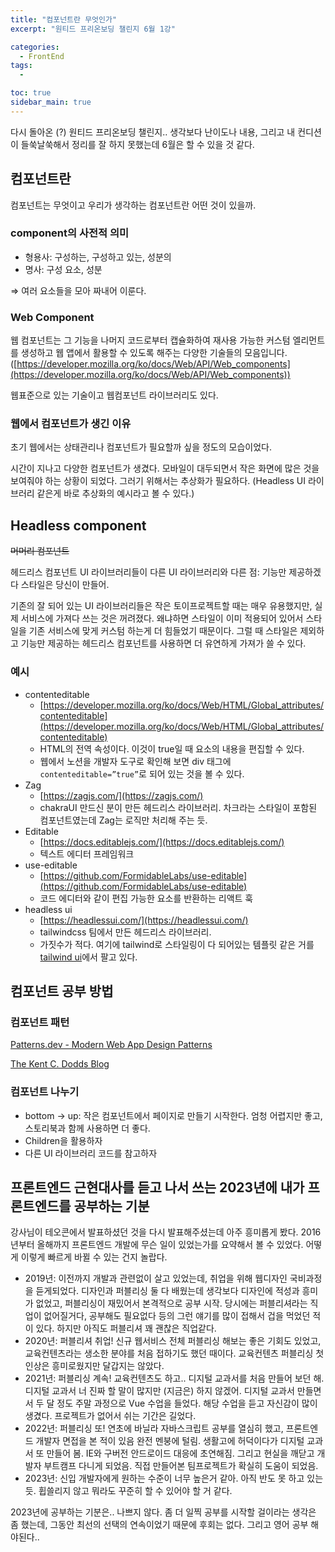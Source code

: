 ```yaml
---
title: "컴포넌트란 무엇인가"
excerpt: "원티드 프리온보딩 챌린지 6월 1강"

categories:
  - FrontEnd
tags:
  - 

toc: true
sidebar_main: true
---
```


다시 돌아온 (?) 원티드 프리온보딩 챌린지.. 생각보다 난이도나 내용, 그리고 내 컨디션이 들쑥날쑥해서 정리를 잘 하지 못했는데 6월은 할 수 있을 것 같다. 

## 컴포넌트란

컴포넌트는 무엇이고 우리가 생각하는 컴포넌트란 어떤 것이 있을까. 

### component의 사전적 의미

- 형용사: 구성하는, 구성하고 있는, 성분의
- 명사: 구성 요소, 성분

⇒ 여러 요소들을 모아 짜내어 이룬다. 

### Web Component

웹 컴포넌트는 그 기능을 나머지 코드로부터 캡슐화하여 재사용 가능한 커스텀 엘리먼트를 생성하고 웹 앱에서 활용할 수 있도록 해주는 다양한 기술들의 모음입니다.  ([https://developer.mozilla.org/ko/docs/Web/API/Web_components](https://developer.mozilla.org/ko/docs/Web/API/Web_components))

웹표준으로 있는 기술이고 웹컴포넌트 라이브러리도 있다. 

### 웹에서 컴포넌트가 생긴 이유

초기 웹에서는 상태관리나 컴포넌트가 필요할까 싶을 정도의 모습이었다. 

시간이 지나고 다양한 컴포넌트가 생겼다. 모바일이 대두되면서 작은 화면에 많은 것을 보여줘야 하는 상황이 되었다. 그러기 위해서는 추상화가 필요하다. (Headless UI 라이브러리 같은게 바로 추상화의 예시라고 볼 수 있다.)

## Headless component

~~머머리 컴포넌트~~

헤드리스 컴포넌트 UI 라이브러리들이 다른 UI 라이브러리와 다른 점: 기능만 제공하겠다 스타일은 당신이 만들어. 

기존의 잘 되어 있는 UI 라이브러리들은 작은 토이프로젝트할 때는 매우 유용했지만, 실제 서비스에 가져다 쓰는 것은 꺼려졌다. 왜냐하면 스타일이 이미 적용되어 있어서 스타일을 기존 서비스에 맞게 커스텀 하는게 더 힘들었기 때문이다. 그럴 때 스타일은 제외하고 기능만 제공하는 헤드리스 컴포넌트를 사용하면 더 유연하게 가져가 쓸 수 있다. 

### 예시

- contenteditable
    - [https://developer.mozilla.org/ko/docs/Web/HTML/Global_attributes/contenteditable](https://developer.mozilla.org/ko/docs/Web/HTML/Global_attributes/contenteditable)
    - HTML의 전역 속성이다. 이것이 true일 때 요소의 내용을 편집할 수 있다.
    - 웹에서 노션을 개발자 도구로 확인해 보면 div 태그에 `contenteditable=”true”`로 되어 있는 것을 볼 수 있다.
- Zag
    - [https://zagjs.com/](https://zagjs.com/)
    - chakraUI 만드신 분이 만든 헤드리스 라이브러리. 차크라는 스타일이 포함된 컴포넌트였는데 Zag는 로직만 처리해 주는 듯.
- Editable
    - [https://docs.editablejs.com/](https://docs.editablejs.com/)
    - 텍스트 에디터 프레임워크
- use-editable
    - [https://github.com/FormidableLabs/use-editable](https://github.com/FormidableLabs/use-editable)
    - 코드 에디터와 같이 편집 가능한 요소를 반환하는 리액트 훅
- headless ui
    - [https://headlessui.com/](https://headlessui.com/)
    - tailwindcss 팀에서 만든 헤드리스 라이브러리.
    - 가짓수가 적다. 여기에 tailwind로 스타일링이 다 되어있는 템플릿 같은 거를 [tailwind ui](https://tailwindui.com/)에서 팔고 있다.

## 컴포넌트 공부 방법

### 컴포넌트 패턴

[Patterns.dev - Modern Web App Design Patterns](https://www.patterns.dev/)

[The Kent C. Dodds Blog](https://kentcdodds.com/blog)

### 컴포넌트 나누기

- bottom → up: 작은 컴포넌트에서 페이지로 만들기 시작한다. 엄청 어렵지만 좋고, 스토리북과 함께 사용하면 더 좋다.
- Children을 활용하자
- 다른 UI 라이브러리 코드를 참고하자

## 프론트엔드 근현대사를 듣고 나서 쓰는 2023년에 내가 프론트엔드를 공부하는 기분

강사님이 테오콘에서 발표하셨던 것을 다시 발표해주셨는데 아주 흥미롭게 봤다. 2016년부터 올해까지 프론트엔드 개발에 무슨 일이 있었는가를 요약해서 볼 수 있었다. 어떻게 이렇게 빠르게 바뀔 수 있는 건지 놀랍다. 

- 2019년: 이전까지 개발과 관련없이 살고 있었는데, 취업을 위해 웹디자인 국비과정을 듣게되었다. 디자인과 퍼블리싱 둘 다 배웠는데 생각보다 디자인에 적성과 흥미가 없었고, 퍼블리싱이 재밌어서 본격적으로 공부 시작. 당시에는 퍼블리셔라는 직업이 없어질거다, 공부해도 필요없다 등의 그런 얘기를 많이 접해서 겁을 먹었던 적이 있다. 하지만 아직도 퍼블리셔 꽤 괜찮은 직업같다. 
- 2020년: 퍼블리셔 취업! 신규 웹서비스 전체 퍼블리싱 해보는 좋은 기회도 있었고, 교육컨텐츠라는 생소한 분야를 처음 접하기도 했던 때이다. 교육컨텐츠 퍼블리싱 첫 인상은 흥미로웠지만 달갑지는 않았다. 
- 2021년: 퍼블리싱 계속! 교육컨텐츠도 하고.. 디지털 교과서를 처음 만들어 보던 해. 디지털 교과서 너 진짜 할 말이 많지만 (지금은) 하지 않겠어. 디지털 교과서 만들면서 두 달 정도 주말 과정으로 Vue 수업을 들었다. 해당 수업을 듣고 자신감이 많이 생겼다. 프로젝트가 없어서 쉬는 기간은 길었다. 
- 2022년: 퍼블리싱 또! 연초에 바닐라 자바스크립트 공부를 열심히 했고, 프론트엔드 개발자 면접을 본 적이 있음 완전 멘붕에 털림. 생활고에 허덕이다가 디지털 교과서 또 만들어 봄. IE와 구버전 안드로이드 대응에 초연해짐. 그리고 현실을 깨닫고 개발자 부트캠프 다니게 되었음. 직접 만들어본 팀프로젝트가 확실히 도움이 되었음.
- 2023년: 신입 개발자에게 원하는 수준이 너무 높은거 같아. 아직 반도 못 하고 있는듯. 휩쓸리지 않고 뭐라도 꾸준히 할 수 있어야 할 거 같다. 

2023년에 공부하는 기분은.. 나쁘지 않다. 좀 더 일찍 공부를 시작할 걸이라는 생각은 좀 했는데, 그동안 최선의 선택의 연속이었기 때문에 후회는 없다. 그리고 영어 공부 해야된다..